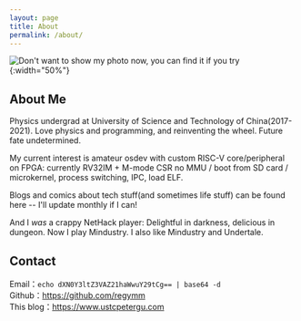 ```yaml
---
layout: page
title: About
permalink: /about/
---
```

![Don't want to show my photo now, you can find it if you try](/images/deleted.jpg){:width="50%"}
<!--<img src="/images/mypic3.jpg" width="60%"/>-->
## About Me
Physics undergrad at University of Science and Technology of China(2017-2021). Love physics and programming, and reinventing the wheel. Future fate undetermined. 

My current interest is amateur osdev with custom RISC-V core/peripheral on FPGA: currently RV32IM + M-mode CSR no MMU / boot from SD card / microkernel, process switching, IPC, load ELF. 

Blogs and comics about tech stuff(and sometimes life stuff) can be found here -- I'll update monthly if I can! 

And I *was* a crappy NetHack player: Delightful in darkness, delicious in dungeon. Now I play Mindustry. I also like Mindustry and Undertale. 

## Contact
Email：`echo dXN0Y3ltZ3VAZ21haWwuY29tCg== | base64 -d`  
Github：<https://github.com/regymm>  
This blog：<https://www.ustcpetergu.com>  